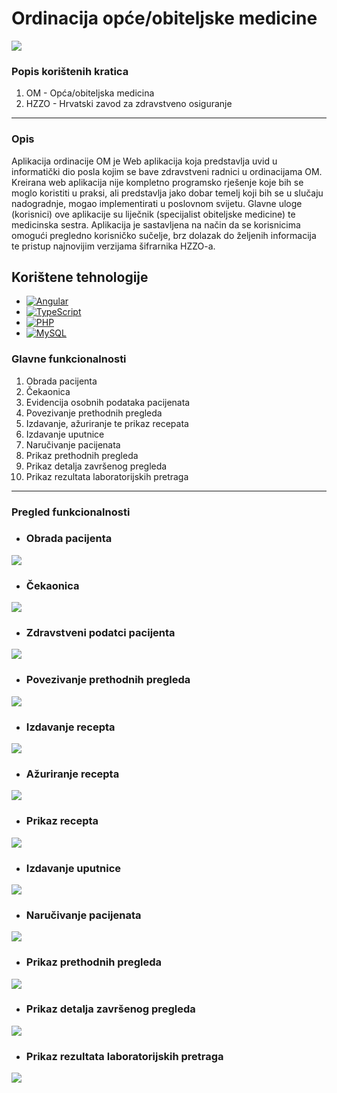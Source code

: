 # Ordinacija opće/obiteljske medicine
![](src/assets/images/doctorLogo.png)

### Popis korištenih kratica
1. OM - Opća/obiteljska medicina
2. HZZO - Hrvatski zavod za zdravstveno osiguranje
---
### Opis
Aplikacija ordinacije OM je Web aplikacija koja predstavlja uvid u informatički dio posla kojim se bave zdravstveni radnici u ordinacijama OM. Kreirana web aplikacija nije kompletno programsko rješenje koje bih se moglo koristiti u praksi, ali predstavlja jako dobar temelj koji bih se u slučaju nadogradnje, mogao implementirati u poslovnom svijetu.
Glavne uloge (korisnici) ove aplikacije su liječnik (specijalist obiteljske medicine) te medicinska sestra.
Aplikacija je sastavljena na način da se korisnicima omogući pregledno korisničko sučelje, brz dolazak do željenih informacija te pristup najnovijim verzijama šifrarnika HZZO-a.

## Korištene tehnologije
- [![Angular](https://img.shields.io/badge/angular-%23DD0031.svg?style=for-the-badge&logo=angular&logoColor=white)](https://angular.io/)
- [![TypeScript](https://img.shields.io/badge/typescript-%23007ACC.svg?style=for-the-badge&logo=typescript&logoColor=white)](https://www.typescriptlang.org/)
- [![PHP](https://img.shields.io/badge/PHP-777BB4?logo=php&logoColor=white)](https://www.php.net/)
- [![MySQL](https://img.shields.io/badge/MySQL-4479A1?style=for-the-badge&logo=mysql&logoColor=white)](https://www.mysql.com/)

### Glavne funkcionalnosti
1. Obrada pacijenta
2. Čekaonica
3. Evidencija osobnih podataka pacijenata
4. Povezivanje prethodnih pregleda
5. Izdavanje, ažuriranje te prikaz recepata
6. Izdavanje uputnice
7. Naručivanje pacijenata
8. Prikaz prethodnih pregleda
9. Prikaz detalja završenog pregleda
10. Prikaz rezultata laboratorijskih pretraga
---
### Pregled funkcionalnosti
* ### Obrada pacijenta
![](src/assets/images/cijelaObrada.PNG)
* ### Čekaonica
![](src/assets/images/cekaonica.PNG)
* ### Zdravstveni podatci pacijenta
![](src/assets/images/zdravstveniPodatciAktivan.PNG)
* ### Povezivanje prethodnih pregleda
![](src/assets/images/povezanaPovijestBolesti.PNG)
* ### Izdavanje recepta
![](src/assets/images/izdavanjeRecepta.PNG)
* ### Ažuriranje recepta
![](src/assets/images/azuriranjeRecepta.PNG)
* ### Prikaz recepta
![](src/assets/images/prikazRecepta.PNG)
* ### Izdavanje uputnice
![](src/assets/images/izdavanjeUputnice.PNG)
* ### Naručivanje pacijenata
![](src/assets/images/narucivanjePacijenta.PNG)
* ### Prikaz prethodnih pregleda
![](src/assets/images/prethodniPreglediAktivan.PNG)
* ### Prikaz detalja završenog pregleda
![](src/assets/images/detaljiPregleda.PNG)
* ### Prikaz rezultata laboratorijskih pretraga
![](src/assets/images/rezultatiPretraga.PNG)
